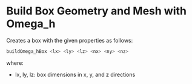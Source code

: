 # Build Box Geometry and Mesh with Omega_h

Creates a box with the given properties as follows:
```bash
buildOmega_hBox <lx> <ly> <lz> <nx> <ny> <nz>
```

where:
- lx, ly, lz: box dimensions in x, y, and z directions